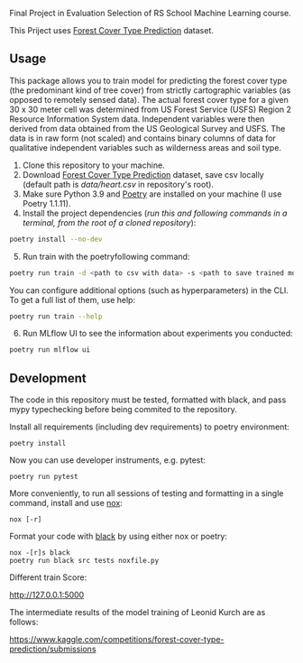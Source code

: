Final Project in Evaluation Selection of RS School Machine Learning course.

This Priject uses [Forest Cover Type Prediction](https://www.kaggle.com/competitions/forest-cover-type-prediction) dataset.

## Usage
This package allows you to train model for predicting the forest cover type (the predominant kind of tree cover)
from strictly cartographic variables (as opposed to remotely sensed data). The actual forest cover type for a given 30 x 30 meter cell
was determined from US Forest Service (USFS) Region 2 Resource Information System data.
Independent variables were then derived from data obtained from the US Geological Survey and USFS.
The data is in raw form (not scaled) and contains binary columns of data for qualitative independent variables such as wilderness areas and soil type.



1. Clone this repository to your machine.
2. Download [Forest Cover Type Prediction](https://www.kaggle.com/competitions/forest-cover-type-prediction) dataset, save csv locally (default path is *data/heart.csv* in repository's root).
3. Make sure Python 3.9 and [Poetry](https://python-poetry.org/docs/) are installed on your machine (I use Poetry 1.1.11).
4. Install the project dependencies (*run this and following commands in a terminal, from the root of a cloned repository*):
```sh
poetry install --no-dev
```
5. Run train with the poetryfollowing command:
```sh
poetry run train -d <path to csv with data> -s <path to save trained model>
```
You can configure additional options (such as hyperparameters) in the CLI. To get a full list of them, use help:
```sh
poetry run train --help
```
6. Run MLflow UI to see the information about experiments you conducted:
```sh
poetry run mlflow ui
```

## Development

The code in this repository must be tested, formatted with black, and pass mypy typechecking before being commited to the repository.

Install all requirements (including dev requirements) to poetry environment:
```
poetry install
```
Now you can use developer instruments, e.g. pytest:
```
poetry run pytest
```
More conveniently, to run all sessions of testing and formatting in a single command, install and use [nox](https://nox.thea.codes/en/stable/): 
```
nox [-r]
```
Format your code with [black](https://github.com/psf/black) by using either nox or poetry:
```
nox -[r]s black
poetry run black src tests noxfile.py
```

Different train Score:

 http://127.0.0.1:5000

The intermediate results of the model training of Leonid Kurch are as follows:

https://www.kaggle.com/competitions/forest-cover-type-prediction/submissions






